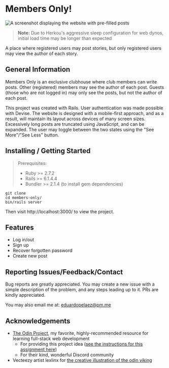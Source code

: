 # Members Only!
![A screenshot displaying the website with pre-filled posts](https://i.postimg.cc/T3TGm5D1/Screenshot-from-2022-01-26-14-30-46.png "Site Home Page")
> **Note:** Due to Herkou's aggressive sleep configuration for web dynos, initial load time may be longer than expected

A place where registered users may post stories, but only registered users may view the author of each story.

## General Information
Members Only is an exclusive clubhouse where club members can write posts. Other (registered) members may see the author of each post. Guests (those who are not logged in) may only see the posts, but not the author of each post.

This project was created with Rails. User authentication was made possible with Devise.
The website is designed with a mobile-first approach, and as a result, will maintain its layout across devices of many screen sizes.
Excessively long posts are truncated using JavaScript, and can be expanded. The user may toggle between the two states using the "See More"/"See Less" button.

## Installing / Getting Started
> Prerequisites:
> * Ruby >= 2.7.2
> * Rails >= 6.1.4.4
> * Bundler >= 2.1.4 (to install gem dependencies)

```console
git clone
cd members-only/
bin/rails server
```
Then visit http://localhost:3000/ to view the project.

## Features
* Log in/out
* Sign up
* Recover forgotten password
* Create new post

## Reporting Issues/Feedback/Contact
Bug reports are greatly appreciated. You may create a new issue with a simple description of the problem, and any steps leading up to it.
PRs are kindly appreciated.

You may also email me at: eduardopelaez@pm.me

## Acknowledgements
* [The Odin Project](https://www.theodinproject.com/home), my favorite, highly-recommended resource for learning full-stack web development
  - For providing this project idea ([see the instructions for this assignment here](https://www.theodinproject.com/paths/full-stack-ruby-on-rails/courses/ruby-on-rails/lessons/members-only))
  - For their kind, wonderful Discord community
* Vecteezy artist lexlinx for [the creative illustration of the odin viking](https://www.vecteezy.com/vector-art/5191239-god-odin-mascot-viking-illustration)
